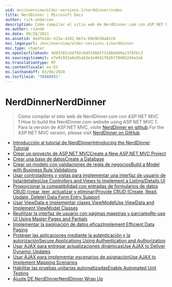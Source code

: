 ```yaml
---
uid: mvc/overview/older-versions-1/nerddinner/index
title: NerdDinner | Microsoft Docs
author: rick-anderson
description: Cómo compilar el sitio web de NerdDinner.com con ASP.NET MVC 1. Para la versión de ASP.NET MVC 3, visite nerddinner en GitHub.
ms.author: riande
ms.date: 09/28/2011
ms.assetid: 6edfe14c-415a-4281-b6fa-69e9b38a82c8
msc.legacyurl: /mvc/overview/older-versions-1/nerddinner
msc.type: chapter
ms.openlocfilehash: 4d85781cbd792c6d553665f33d8e699ac3f8fbc3
ms.sourcegitcommit: e7e91932a6e91a63e2e46417626f39d6b244a3ab
ms.translationtype: MT
ms.contentlocale: es-ES
ms.lasthandoff: 03/06/2020
ms.locfileid: "78468931"
---
```

# <a name="nerddinner"></a><span data-ttu-id="d2dd7-104">NerdDinner</span><span class="sxs-lookup"><span data-stu-id="d2dd7-104">NerdDinner</span></span>

> <span data-ttu-id="d2dd7-105">Cómo compilar el sitio web de NerdDinner.com con ASP.NET MVC 1.</span><span class="sxs-lookup"><span data-stu-id="d2dd7-105">How to build the NerdDinner.com website using ASP.NET MVC 1.</span></span> <span data-ttu-id="d2dd7-106">Para la versión de ASP.NET MVC, visite [NerdDinner en github](https://github.com/AspNetMVPSamples/NerdDinner).</span><span class="sxs-lookup"><span data-stu-id="d2dd7-106">For the ASP.NET MVC version, please visit [NerdDinner on GitHub](https://github.com/AspNetMVPSamples/NerdDinner).</span></span>

- [<span data-ttu-id="d2dd7-107">Introducción al tutorial de NerdDinner</span><span class="sxs-lookup"><span data-stu-id="d2dd7-107">Introducing the NerdDinner Tutorial</span></span>](introducing-the-nerddinner-tutorial.md)
- [<span data-ttu-id="d2dd7-108">Crear un proyecto de ASP.NET MVC</span><span class="sxs-lookup"><span data-stu-id="d2dd7-108">Create a New ASP.NET MVC Project</span></span>](create-a-new-aspnet-mvc-project.md)
- [<span data-ttu-id="d2dd7-109">Crear una base de datos</span><span class="sxs-lookup"><span data-stu-id="d2dd7-109">Create a Database</span></span>](create-a-database.md)
- [<span data-ttu-id="d2dd7-110">Crear un modelo con validaciones de regla de negocios</span><span class="sxs-lookup"><span data-stu-id="d2dd7-110">Build a Model with Business Rule Validations</span></span>](build-a-model-with-business-rule-validations.md)
- [<span data-ttu-id="d2dd7-111">Usar controladores y vistas para implementar una interfaz de usuario de lista/detalles</span><span class="sxs-lookup"><span data-stu-id="d2dd7-111">Use Controllers and Views to Implement a Listing/Details UI</span></span>](use-controllers-and-views-to-implement-a-listingdetails-ui.md)
- [<span data-ttu-id="d2dd7-112">Proporcionar la compatibilidad con entradas de formularios de datos CRUD (crear, leer, actualizar y eliminar)</span><span class="sxs-lookup"><span data-stu-id="d2dd7-112">Provide CRUD (Create, Read, Update, Delete) Data Form Entry Support</span></span>](provide-crud-create-read-update-delete-data-form-entry-support.md)
- [<span data-ttu-id="d2dd7-113">Usar ViewData e implementar clases ViewModel</span><span class="sxs-lookup"><span data-stu-id="d2dd7-113">Use ViewData and Implement ViewModel Classes</span></span>](use-viewdata-and-implement-viewmodel-classes.md)
- [<span data-ttu-id="d2dd7-114">Reutilizar la interfaz de usuario con páginas maestras y parciales</span><span class="sxs-lookup"><span data-stu-id="d2dd7-114">Re-use UI Using Master Pages and Partials</span></span>](re-use-ui-using-master-pages-and-partials.md)
- [<span data-ttu-id="d2dd7-115">Implementar la paginación de datos eficaz</span><span class="sxs-lookup"><span data-stu-id="d2dd7-115">Implement Efficient Data Paging</span></span>](implement-efficient-data-paging.md)
- [<span data-ttu-id="d2dd7-116">Proteger las aplicaciones mediante la autenticación y la autorización</span><span class="sxs-lookup"><span data-stu-id="d2dd7-116">Secure Applications Using Authentication and Authorization</span></span>](secure-applications-using-authentication-and-authorization.md)
- [<span data-ttu-id="d2dd7-117">Usar AJAX para entregar actualizaciones dinámicas</span><span class="sxs-lookup"><span data-stu-id="d2dd7-117">Use AJAX to Deliver Dynamic Updates</span></span>](use-ajax-to-deliver-dynamic-updates.md)
- [<span data-ttu-id="d2dd7-118">Usar AJAX para implementar escenarios de asignación</span><span class="sxs-lookup"><span data-stu-id="d2dd7-118">Use AJAX to Implement Mapping Scenarios</span></span>](use-ajax-to-implement-mapping-scenarios.md)
- [<span data-ttu-id="d2dd7-119">Habilitar las pruebas unitarias automatizadas</span><span class="sxs-lookup"><span data-stu-id="d2dd7-119">Enable Automated Unit Testing</span></span>](enable-automated-unit-testing.md)
- [<span data-ttu-id="d2dd7-120">Ajuste DE NerdDinner</span><span class="sxs-lookup"><span data-stu-id="d2dd7-120">NerdDinner Wrap Up</span></span>](nerddinner-wrap-up.md)
